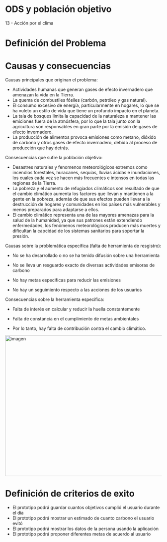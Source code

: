 # ODS y población objetivo  
13 - Acción por el clima

# Definición del Problema


# Causas y consecuencias  

Causas principales que originan el problema:
- Actividades humanas que generan gases de efecto invernadero que amenazan la vida en la Tierra.
- La quema de combustiles fósiles (carbón, petróleo y gas natural).
- El consumo excesivo de energía, particularmente en hogares, lo que se ha vuleto un estilo de vida que tiene un profundo impacto en el planeta.
- La tala de bosques limita la capacidad de la naturaleza a mantener las emiciones fuera de la atmósfera, por lo que la tala junto con la agricultura son responsables en gran parte por la emisión de gases de efecto invernadero.
- La producción de alimentos provoca emisiones como metano, dióxido de carbono y otros gases de efecto invernadero, debido al proceso de producción que hay detrás.


Consecuencias que sufre la población objetivo:
- Desastres naturales y fenomenos meteorológicos extremos como incendios forestales, huracanes, sequías, lluvias ácidas e inundaciones, los cuales cada vez se hacen más frecuentes e intensos en todas las regiones de la Tierra.
- La pobreza y el aumento de refugiados climáticos son resultado de que el cambio climático aumenta los factores que llevan y mantienen a la gente en la pobreza, además de que sus efectos pueden llevar a la destrucción de hogares y comunidades en los países más vulnerables y menos preparados para adaptarse a ellos.
- El cambio climático representa una de las mayores amenazas para la salud de la humanidad, ya que sus patrones están extendiendo enfermedades, los fenómenos meteorológicos producen más muertes y dificultan la capcidad de los sistemas sanitarios para soportar la presión.

Causas sobre la problemática específica (falta de herramienta de resgistro):
 - No se ha desarrollado o no se ha tenido difusión sobre una herramienta 

 - No se lleva un resguardo exacto de diversas actividades emisoras de carbono
 
 - No hay metas especificas para reducir las emisiones
 
 - No hay un seguimiento respecto a las acciones de los usuarios
 

Consecuencias sobre la herramienta específica:

 - Falta de interés en calcular y reducir la huella constantemente
 
 - Falta de constancia en el cumplimiento de metas ambientales

 - Por lo tanto, hay falta de contribución contra el cambio climático.

<img width="1349" height="451" alt="imagen" src="https://github.com/user-attachments/assets/d1b235e6-e24f-4914-8eed-9e37fdd7487c" />




# Definición de criterios de exito

- El prototipo podrá guardar cuantos objetivos cumplió el usuario durante el día
- El prototipo podrá mostrar un estimado de cuanto carbono el usuario evitó
- El prototipo podrá mostrar los datos de la persona usando la aplicación
- El prototipo podrá proponer diferentes metas de acuerdo al usuario  
